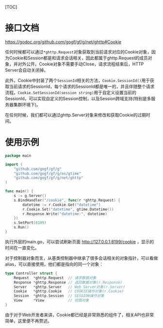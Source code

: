 
[TOC]


# 接口文档

https://godoc.org/github.com/gogf/gf/g/net/ghttp#Cookie


任何时候都可以通过```*ghttp.Request```对象获取到当前请求对应的Cookie对象，因为Cookie和Session都是和请求会话相关，因此都属于ghttp.Request的成员对象，并对外公开。Cookie对象不需要手动Close，请求流程结束后，HTTP Server会自动关闭掉。

此外，Cookie中封装了两个```SessionId```相关的方法，```Cookie.SessionId()```用于获取当前请求的SessionId，每个请求的SessionId都是唯一的，并且伴随整个请求流程。```Cookie.SetSessionId(session string)```用于自定义设置当前的SessionId，可以实现自定义的Session控制，以及Session跨域支持(特别是多服务器集群环境下)。

在任何时候，我们都可以通过ghttp.Server对象来修改和获取Cookie的过期时间。

# 使用示例

```go
package main

import (
    "github.com/gogf/gf/g"
    "github.com/gogf/gf/g/os/gtime"
    "github.com/gogf/gf/g/net/ghttp"
)

func main() {
    s := g.Server()
    s.BindHandler("/cookie", func(r *ghttp.Request) {
        datetime := r.Cookie.Get("datetime")
        r.Cookie.Set("datetime", gtime.Datetime())
        r.Response.Write("datetime:", datetime)
    })
    s.SetPort(8199)
    s.Run()
}
```
执行外层的main.go，可以尝试刷新页面 http://127.0.0.1:8199/cookie ，显示的时间在一直变化。


对于控制器对象而言，从基类控制器中继承了很多会话相关的对象指针，可以看做alias，可以直接使用，他们都是指向的同一个对象：
```go
type Controller struct {
    Request  *ghttp.Request  // 请求数据对象
    Response *ghttp.Response // 返回数据对象(r.Response)
    Server   *ghttp.Server   // Web Server对象(r.Server)
    Cookie   *ghttp.Cookie   // COOKIE操作对象(r.Cookie)
    Session  *ghttp.Session  // SESSION操作对象
    View     *View           // 视图对象
}
```

由于对于Web开发者来讲，Cookie都已经是非常熟悉的组件了，相关API也非常简单，这里便不再赘述。

<!--
# cookie、session与localhost

大多数开发语言，或者开发框架，使用```session id```作为HTTP客户端的唯一访问标识，该id一般都是存放在cookie中，伴随着用户浏览器的访问流程同时在请求中传递给服务端。

在本地开发过程中，开发者往往使用```localhost```作为网站域名，但是该域名会对开发者造成一些混淆，主要是对于session和cookie的影响。

在容易发现的问题之中，```localhost```域名有时会影响到session无法保存，其实该问题归根到底是sessionid无法在浏览器客户端保存的问题，也就是cookie无法保存。因为localhost不是一个有效的域名，有效域名至少要包含两个"."符号。不同的浏览器针对于localhost的处理方式不太一样，有的浏览器支持（如Chromium/Firefox），有的不支持（如Chrome/IE），不支持的现象就是虽然服务端返回了cookie，但是浏览器不认可，不做保存。下一次浏览器请求的时候就不会提交该cookie信息，这样cookie便设置失败了。

解决方案是建议开发者不使用localhost这种特殊的地址，改用IP地址或者自定义的本地域名（需要手动修改```hosts```文件），如 ```127.0.0.1```、```www.local.com```、```www.local.test```等等。
-->




